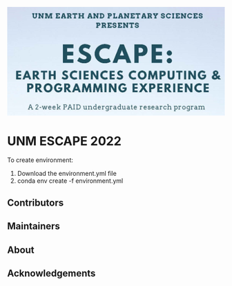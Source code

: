 ![unm-escape header](header.png)

# UNM ESCAPE 2022

To create environment:
1) Download the environment.yml file
2) conda env create -f environment.yml

## Contributors

## Maintainers

## About

## Acknowledgements
